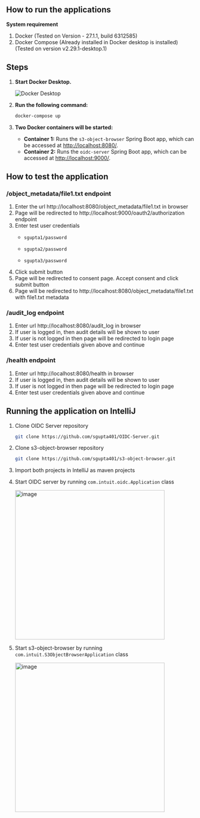## How to run the applications

**System requirement**
1. Docker (Tested on Version - 27.1.1, build 6312585)
2. Docker Compose (Already installed in Docker desktop is installed) (Tested on version v2.29.1-desktop.1)  

## Steps

1. **Start Docker Desktop.**

   ![Docker Desktop](https://github.com/user-attachments/assets/786b4f2f-b859-4ce2-b12f-128f19c8f02d)

2. **Run the following command:**
   ```bash
   docker-compose up
3. **Two Docker containers will be started:**
   - **Container 1:** Runs the `s3-object-browser` Spring Boot app, which can be accessed at [http://localhost:8080/](http://localhost:8080/).
   - **Container 2:** Runs the `oidc-server` Spring Boot app, which can be accessed at [http://localhost:9000/](http://localhost:9000/).

## How to test the application 
### /object_metadata/file1.txt endpoint
1. Enter the url http://localhost:8080/object_metadata/file1.txt in browser
2. Page will be redirected to http://localhost:9000/oauth2/authorization endpoint
3. Enter test user credentials
    -     sgupta1/password
    -     sgupta2/password
    -     sgupta3/password
4. Click submit button
5. Page will be redirected to consent page. Accept consent and click submit button
6. Page will be redirected to http://localhost:8080/object_metadata/file1.txt with file1.txt metadata

### /audit_log endpoint
1. Enter url http://localhost:8080/audit_log in browser
2. If user is logged in, then audit details will be shown to user
3. If user is not logged in then page will be redirected to login page
4. Enter test user credentials given above and continue

### /health endpoint
1. Enter url http://localhost:8080/health in browser
2. If user is logged in, then audit details will be shown to user
3. If user is not logged in then page will be redirected to login page
4. Enter test user credentials given above and continue



## Running the application on IntelliJ
1. Clone OIDC Server repository
   ```bash
   git clone https://github.com/sgupta401/OIDC-Server.git
2. Clone s3-object-browser repository
   ```bash
   git clone https://github.com/sgupta401/s3-object-browser.git
3. Import both projects in IntelliJ as maven projects
4. Start OIDC server by running `com.intuit.oidc.Application` class

   <img width="400" alt="image" src="https://github.com/user-attachments/assets/f8161b1e-1f79-406f-81b2-003bd8b566fd">

5. Start s3-object-browser by running `com.intuit.S3ObjectBrowserApplication` class

   <img width="400" alt="image" src="https://github.com/user-attachments/assets/1276cf18-7a23-4d78-9629-e0ff20e382e7">

   
